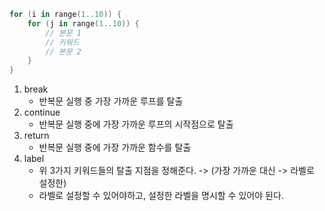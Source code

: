 ```kotlin
for (i in range(1..10)) {
    for (j in range(1..10)) {
        // 본문 1
        // 키워드
        // 본문 2
    }
}
```

1. break
   - 반복문 실행 중 가장 가까운 루프를 탈출
2. continue
   - 반복문 실행 중에 가장 가까운 루프의 시작점으로 탈출
3. return
   - 반복문 실행 중에 가장 가까운 함수를 탈출 
4. label
   - 위 3가지 키워드들의 탈출 지점을 정해준다. -> (가장 가까운 대신 -> 라벨로 설정한)
   - 라벨로 설정할 수 있어야하고, 설정한 라벨을 명시할 수 있어야 된다.